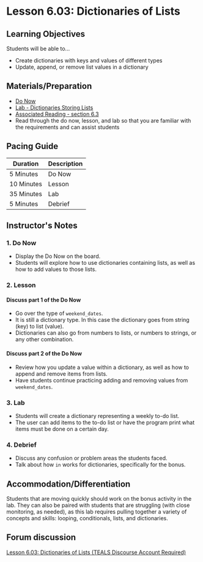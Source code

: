 # Lesson 6.03: Dictionaries of Lists

## Learning Objectives

Students will be able to...

* Create dictionaries with keys and values of different types
* Update, append, or remove list values in a dictionary

## Materials/Preparation

* [Do Now]
* [Lab - Dictionaries Storing Lists]
* [Associated Reading - section 6.3](https://tealsk12.gitbook.io/intro-cs-2/readings#6-3)
* Read through the do now, lesson, and lab so that you are familiar with the requirements and can assist students

## Pacing Guide

| **Duration**   | **Description** |
| ---------- | ----------- |
| 5 Minutes  | Do Now      |
| 10 Minutes | Lesson      |
| 35 Minutes | Lab         |
| 5 Minutes | Debrief     |

## Instructor's Notes

### 1. Do Now

* Display the Do Now on the board.
* Students will explore how to use dictionaries containing lists, as well as how to add values to those lists.

### 2. Lesson

#### Discuss part 1 of the Do Now

* Go over the type of `weekend_dates`.
* It is still a dictionary type. In this case the dictionary goes from string (key) to list (value).
* Dictionaries can also go from numbers to lists, or numbers to strings, or any other combination.

#### Discuss part 2 of the Do Now

* Review how you update a value within a dictionary, as well as how to append and remove items from lists.
* Have students continue practicing adding and removing values from `weekend_dates`.  

### 3. Lab

* Students will create a dictionary representing a weekly to-do list.
* The user can add items to the to-do list or have the program print what items must be done on a certain day.

### 4. Debrief

* Discuss any confusion or problem areas the students faced.
* Talk about how `in` works for dictionaries, specifically for the bonus.

## Accommodation/Differentiation

Students that are moving quickly should work on the bonus activity in the lab. They can also be paired with students that are struggling (with close monitoring, as needed), as this lab requires pulling together a variety of concepts and skills: looping, conditionals, lists, and dictionaries.

## Forum discussion

[Lesson 6.03: Dictionaries of Lists (TEALS Discourse Account Required)](https://forums.tealsk12.org/c/2nd-semester-unit-6-dictionaries/lesson-6-03-dictionaries-of-lists)

[Do Now]: do_now.md
[Lab - Dictionaries Storing Lists]: lab.md
